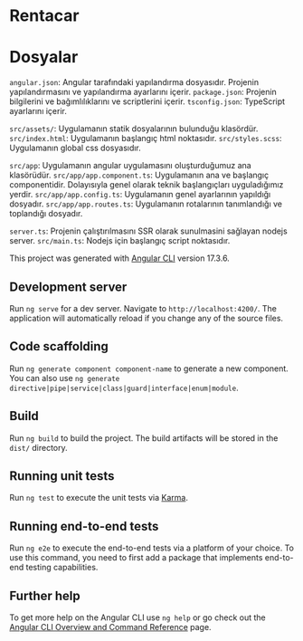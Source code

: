 # Rentacar

# Dosyalar

`angular.json`: Angular tarafındaki yapılandırma dosyasıdır. Projenin yapılandırmasını ve yapılandırma ayarlarını içerir.
`package.json`: Projenin bilgilerini ve bağımlılıklarını ve scriptlerini içerir.
`tsconfig.json`: TypeScript ayarlarını içerir.

`src/assets/`: Uygulamanın statik dosyalarının bulunduğu klasördür.
`src/index.html`: Uygulamanın başlangıç html noktasıdır.
`src/styles.scss`: Uygulamanın global css dosyasıdır.

`src/app`: Uygulamanın angular uygulamasını oluşturduğumuz ana klasörüdür.
`src/app/app.component.ts`: Uygulamanın ana ve başlangıç componentidir. Dolayısıyla genel olarak teknik başlangıçları uyguladığımız yerdir.
`src/app/app.config.ts`: Uygulamanın genel ayarlarının yapıldığı dosyadır.
`src/app/app.routes.ts`: Uygulamanın rotalarının tanımlandığı ve toplandığı dosyadır.

`server.ts`: Projenin çalıştırılmasını SSR olarak sunulmasini sağlayan nodejs server.
`src/main.ts`: Nodejs için başlangıç script noktasıdır.

This project was generated with [Angular CLI](https://github.com/angular/angular-cli) version 17.3.6.

## Development server

Run `ng serve` for a dev server. Navigate to `http://localhost:4200/`. The application will automatically reload if you change any of the source files.

## Code scaffolding

Run `ng generate component component-name` to generate a new component. You can also use `ng generate directive|pipe|service|class|guard|interface|enum|module`.

## Build

Run `ng build` to build the project. The build artifacts will be stored in the `dist/` directory.

## Running unit tests

Run `ng test` to execute the unit tests via [Karma](https://karma-runner.github.io).

## Running end-to-end tests

Run `ng e2e` to execute the end-to-end tests via a platform of your choice. To use this command, you need to first add a package that implements end-to-end testing capabilities.

## Further help

To get more help on the Angular CLI use `ng help` or go check out the [Angular CLI Overview and Command Reference](https://angular.io/cli) page.
